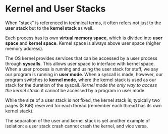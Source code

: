 # Kernel and User Stacks

When "stack" is referenced in technical terms, it often refers not just to the **user stack** but to the **kernel stack** as well. 

Each process has its own **virtual memory space**, which is divided into **user space** and **kernel space**. Kernel space is always above user space (higher memory address). 

The OS kernel provides services that can be accessed by a user process through **syscalls**. This allows user space to interface with kernel space. When a user process is running and using the user stack for stuff, we say our program is running in **user mode**. When a syscall is made, however, our program switches to **kernel mode**, where the kernel stack is used as our stack for the duration of the syscall. *Kernel mode the only way to access the kernel stack*: it cannot be accessed by a program in user mode. 

While the size of a user stack is not fixed, the kernel stack is, typically two pages (8 KiB) reserved for each thread (remember each thread has its own kernel stack). 

The separation of the user and kernel stack is yet another example of isolation: a user stack crash cannot crash the kernel, and vice versa. 

